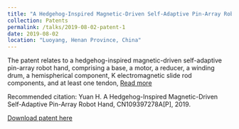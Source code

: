 ```yaml
---
title: "A Hedgehog-Inspired Magnetic-Driven Self-Adaptive Pin-Array Robot Hand(CN)"
collection: Patents
permalink: /talks/2019-08-02-patent-1
date: 2019-08-02
location: "Luoyang, Henan Province, China"
---
```


The patent relates to a hedgehog-inspired magnetic-driven self-adaptive pin-array robot hand, comprising a base, a motor, a reducer, a winding drum, a hemispherical component, K electromagnetic slide rod components, and at least one tendon, [Read more](https://xueshu.baidu.com/usercenter/paper/show?paperid=11760eu0bf1400b0g83b0xv01y731279&site=xueshu_se&hitarticle=1)

Recommended citation: Yuan H. A Hedgehog-Inspired Magnetic-Driven Self-Adaptive Pin-Array Robot Hand, CN109397278A[P], 2019.

[Download patent here](https://github.com/EnderHangYuan/EnderHangYuan.github.io/blob/master/_talks/A%20Hedgehog-Inspired%20Magnetic-Driven%20Self-Adaptive%20Pin-Array%20Robot%20Hand.pdf)
